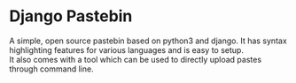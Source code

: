 # Django Pastebin
A simple, open source pastebin based on python3 and django. It has syntax highlighting features for various languages and is easy to setup.  
It also comes with a tool which can be used to directly upload pastes through command line.
